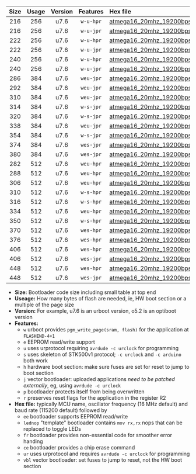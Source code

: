 |Size|Usage|Version|Features|Hex file|
|:-:|:-:|:-:|:-:|:--|
|216|256|u7.6|`w-u-hpr`|[atmega16_20mhz_19200bps_ur.hex](https://raw.githubusercontent.com/stefanrueger/urboot/main//atmega16_20mhz_19200bps_ur.hex)|
|216|256|u7.6|`w-u-jpr`|[atmega16_20mhz_19200bps_ur_vbl.hex](https://raw.githubusercontent.com/stefanrueger/urboot/main//atmega16_20mhz_19200bps_ur_vbl.hex)|
|222|256|u7.6|`w-u-hpr`|[atmega16_20mhz_19200bps_lednop_ur.hex](https://raw.githubusercontent.com/stefanrueger/urboot/main//atmega16_20mhz_19200bps_lednop_ur.hex)|
|222|256|u7.6|`w-u-jpr`|[atmega16_20mhz_19200bps_lednop_ur_vbl.hex](https://raw.githubusercontent.com/stefanrueger/urboot/main//atmega16_20mhz_19200bps_lednop_ur_vbl.hex)|
|240|256|u7.6|`w-u-hpr`|[atmega16_20mhz_19200bps_lednop_fr_ur.hex](https://raw.githubusercontent.com/stefanrueger/urboot/main//atmega16_20mhz_19200bps_lednop_fr_ur.hex)|
|240|256|u7.6|`w-u-jpr`|[atmega16_20mhz_19200bps_lednop_fr_ur_vbl.hex](https://raw.githubusercontent.com/stefanrueger/urboot/main//atmega16_20mhz_19200bps_lednop_fr_ur_vbl.hex)|
|286|384|u7.6|`weu-jpr`|[atmega16_20mhz_19200bps_ee_ur_vbl.hex](https://raw.githubusercontent.com/stefanrueger/urboot/main//atmega16_20mhz_19200bps_ee_ur_vbl.hex)|
|292|384|u7.6|`weu-jpr`|[atmega16_20mhz_19200bps_ee_lednop_ur_vbl.hex](https://raw.githubusercontent.com/stefanrueger/urboot/main//atmega16_20mhz_19200bps_ee_lednop_ur_vbl.hex)|
|310|384|u7.6|`weu-jpr`|[atmega16_20mhz_19200bps_ee_lednop_fr_ur_vbl.hex](https://raw.githubusercontent.com/stefanrueger/urboot/main//atmega16_20mhz_19200bps_ee_lednop_fr_ur_vbl.hex)|
|314|384|u7.6|`w-s-jpr`|[atmega16_20mhz_19200bps_vbl.hex](https://raw.githubusercontent.com/stefanrueger/urboot/main//atmega16_20mhz_19200bps_vbl.hex)|
|320|384|u7.6|`w-s-jpr`|[atmega16_20mhz_19200bps_lednop_vbl.hex](https://raw.githubusercontent.com/stefanrueger/urboot/main//atmega16_20mhz_19200bps_lednop_vbl.hex)|
|338|384|u7.6|`weu-jpr`|[atmega16_20mhz_19200bps_ee_lednop_fr_ce_ur_vbl.hex](https://raw.githubusercontent.com/stefanrueger/urboot/main//atmega16_20mhz_19200bps_ee_lednop_fr_ce_ur_vbl.hex)|
|354|384|u7.6|`w-s-jpr`|[atmega16_20mhz_19200bps_lednop_fr_vbl.hex](https://raw.githubusercontent.com/stefanrueger/urboot/main//atmega16_20mhz_19200bps_lednop_fr_vbl.hex)|
|374|384|u7.6|`wes-jpr`|[atmega16_20mhz_19200bps_ee_vbl.hex](https://raw.githubusercontent.com/stefanrueger/urboot/main//atmega16_20mhz_19200bps_ee_vbl.hex)|
|380|384|u7.6|`wes-jpr`|[atmega16_20mhz_19200bps_ee_lednop_vbl.hex](https://raw.githubusercontent.com/stefanrueger/urboot/main//atmega16_20mhz_19200bps_ee_lednop_vbl.hex)|
|282|512|u7.6|`weu-hpr`|[atmega16_20mhz_19200bps_ee_ur.hex](https://raw.githubusercontent.com/stefanrueger/urboot/main//atmega16_20mhz_19200bps_ee_ur.hex)|
|288|512|u7.6|`weu-hpr`|[atmega16_20mhz_19200bps_ee_lednop_ur.hex](https://raw.githubusercontent.com/stefanrueger/urboot/main//atmega16_20mhz_19200bps_ee_lednop_ur.hex)|
|306|512|u7.6|`weu-hpr`|[atmega16_20mhz_19200bps_ee_lednop_fr_ur.hex](https://raw.githubusercontent.com/stefanrueger/urboot/main//atmega16_20mhz_19200bps_ee_lednop_fr_ur.hex)|
|310|512|u7.6|`w-s-hpr`|[atmega16_20mhz_19200bps.hex](https://raw.githubusercontent.com/stefanrueger/urboot/main//atmega16_20mhz_19200bps.hex)|
|316|512|u7.6|`w-s-hpr`|[atmega16_20mhz_19200bps_lednop.hex](https://raw.githubusercontent.com/stefanrueger/urboot/main//atmega16_20mhz_19200bps_lednop.hex)|
|334|512|u7.6|`weu-hpr`|[atmega16_20mhz_19200bps_ee_lednop_fr_ce_ur.hex](https://raw.githubusercontent.com/stefanrueger/urboot/main//atmega16_20mhz_19200bps_ee_lednop_fr_ce_ur.hex)|
|350|512|u7.6|`w-s-hpr`|[atmega16_20mhz_19200bps_lednop_fr.hex](https://raw.githubusercontent.com/stefanrueger/urboot/main//atmega16_20mhz_19200bps_lednop_fr.hex)|
|370|512|u7.6|`wes-hpr`|[atmega16_20mhz_19200bps_ee.hex](https://raw.githubusercontent.com/stefanrueger/urboot/main//atmega16_20mhz_19200bps_ee.hex)|
|376|512|u7.6|`wes-hpr`|[atmega16_20mhz_19200bps_ee_lednop.hex](https://raw.githubusercontent.com/stefanrueger/urboot/main//atmega16_20mhz_19200bps_ee_lednop.hex)|
|406|512|u7.6|`wes-hpr`|[atmega16_20mhz_19200bps_ee_lednop_fr.hex](https://raw.githubusercontent.com/stefanrueger/urboot/main//atmega16_20mhz_19200bps_ee_lednop_fr.hex)|
|406|512|u7.6|`wes-jpr`|[atmega16_20mhz_19200bps_ee_lednop_fr_vbl.hex](https://raw.githubusercontent.com/stefanrueger/urboot/main//atmega16_20mhz_19200bps_ee_lednop_fr_vbl.hex)|
|448|512|u7.6|`wes-hpr`|[atmega16_20mhz_19200bps_ee_lednop_fr_ce.hex](https://raw.githubusercontent.com/stefanrueger/urboot/main//atmega16_20mhz_19200bps_ee_lednop_fr_ce.hex)|
|448|512|u7.6|`wes-jpr`|[atmega16_20mhz_19200bps_ee_lednop_fr_ce_vbl.hex](https://raw.githubusercontent.com/stefanrueger/urboot/main//atmega16_20mhz_19200bps_ee_lednop_fr_ce_vbl.hex)|

- **Size:** Bootloader code size including small table at top end
- **Useage:** How many bytes of flash are needed, ie, HW boot section or a multiple of the page size
- **Version:** For example, u7.6 is an urboot version, o5.2 is an optiboot version
- **Features:**
  + `w` urboot provides `pgm_write_page(sram, flash)` for the application at `FLASHEND-4+1`
  + `e` EEPROM read/write support
  + `u` uses urprotocol requiring `avrdude -c urclock` for programming
  + `s` uses skeleton of STK500v1 protocol; `-c urclock` and `-c arduino` both work
  + `h` hardware boot section: make sure fuses are set for reset to jump to boot section
  + `j` vector bootloader: uploaded applications *need to be patched externally*, eg, using `avrdude -c urclock`
  + `p` bootloader protects itself from being overwritten
  + `r` preserves reset flags for the application in the register R2
- **Hex file:** typically MCU name, oscillator frequency (16 MHz default) and baud rate (115200 default) followed by
  + `ee` bootloader supports EEPROM read/write
  + `lednop` "template" bootloader contains `mov rx,rx` nops that can be replaced to toggle LEDs
  + `fr` bootloader provides non-essential code for smoother error handing
  + `ce` bootloader provides a chip erase command
  + `ur` uses urprotocol and requires `avrdude -c urclock` for programming
  + `vbl` vector bootloader: set fuses to jump to reset, not the HW boot section
